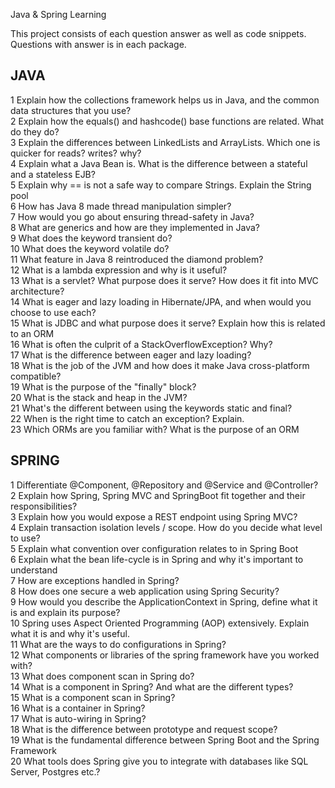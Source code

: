 Java & Spring Learning

This project consists of each question answer as well as code snippets. Questions with answer is in each package.

JAVA 
--------
1	Explain how the collections framework helps us in Java, and the common data structures that you use?  
2	Explain how the equals() and hashcode() base functions are related. What do they do?  
3	Explain the differences between LinkedLists and ArrayLists. Which one is quicker for reads? writes? why?  
4	Explain what a Java Bean is. What is the difference between a stateful and a stateless EJB?  
5	Explain why == is not a safe way to compare Strings. Explain the String pool  
6	How has Java 8 made thread manipulation simpler?  
7	How would you go about ensuring thread-safety in Java?  
8	What are generics and how are they implemented in Java?  
9	What does the keyword transient do?  
10	What does the keyword volatile do?  
11	What feature in Java 8 reintroduced the diamond problem?  
12	What is a lambda expression and why is it useful?  
13	What is a servlet? What purpose does it serve? How does it fit into MVC architecture?  
14	What is eager and lazy loading in Hibernate/JPA, and when would you choose to use each?  
15	What is JDBC and what purpose does it serve? Explain how this is related to an ORM  
16	What is often the culprit of a StackOverflowException? Why?  
17	What is the difference between eager and lazy loading?  
18	What is the job of the JVM and how does it make Java cross-platform compatible?  
19	What is the purpose of the "finally" block?  
20	What is the stack and heap in the JVM?  
21	What's the different between using the keywords static and final?  
22	When is the right time to catch an exception? Explain.  
23	Which ORMs are you familiar with? What is the purpose of an ORM  


SPRING
-------
1	Differentiate @Component, @Repository and @Service and @Controller?  
2	Explain how Spring, Spring MVC and SpringBoot fit together and their responsibilities?  
3	Explain how you would expose a REST endpoint using Spring MVC?  
4	Explain transaction isolation levels / scope. How do you decide what level to use?  
5	Explain what convention over configuration relates to in Spring Boot  
6	Explain what the bean life-cycle is in Spring and why it's important to understand  
7	How are exceptions handled in Spring?  
8	How does one secure a web application using Spring Security?  
9	How would you describe the ApplicationContext in Spring, define what it is and explain its purpose?  
10	Spring uses Aspect Oriented Programming (AOP) extensively. Explain what it is and why it's useful.  
11	What are the ways to do configurations in Spring?  
12	What components or libraries of the spring framework have you worked with?  
13	What does component scan in Spring do?  
14	What is a component in Spring? And what are the different types?  
15	What is a component scan in Spring?  
16	What is a container in Spring?  
17	What is auto-wiring in Spring?  
18	What is the difference between prototype and request scope?  
19	What is the fundamental difference between Spring Boot and the Spring Framework  
20	What tools does Spring give you to integrate with databases like SQL Server, Postgres etc.?  

